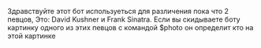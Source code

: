 Здравствуйте этот бот используеться для различения пока что 2 певцов,
Это: David Kushner и Frank Sinatra.
Если вы скидываете боту картинку одного из этих певцов с командой $photo он определит кто на этой картинке
